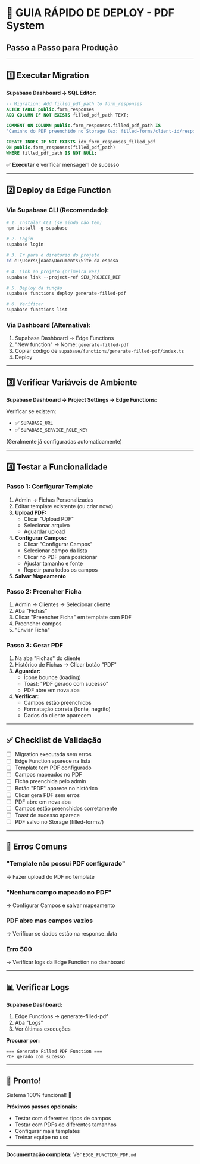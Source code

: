 # 🚀 GUIA RÁPIDO DE DEPLOY - PDF System

## Passo a Passo para Produção

---

## 1️⃣ Executar Migration

**Supabase Dashboard → SQL Editor:**

```sql
-- Migration: Add filled_pdf_path to form_responses
ALTER TABLE public.form_responses 
ADD COLUMN IF NOT EXISTS filled_pdf_path TEXT;

COMMENT ON COLUMN public.form_responses.filled_pdf_path IS 
'Caminho do PDF preenchido no Storage (ex: filled-forms/client-id/response-id_timestamp.pdf)';

CREATE INDEX IF NOT EXISTS idx_form_responses_filled_pdf 
ON public.form_responses(filled_pdf_path) 
WHERE filled_pdf_path IS NOT NULL;
```

✅ **Executar** e verificar mensagem de sucesso

---

## 2️⃣ Deploy da Edge Function

### **Via Supabase CLI (Recomendado):**

```powershell
# 1. Instalar CLI (se ainda não tem)
npm install -g supabase

# 2. Login
supabase login

# 3. Ir para o diretório do projeto
cd c:\Users\joaoa\Documents\Site-da-esposa

# 4. Link ao projeto (primeira vez)
supabase link --project-ref SEU_PROJECT_REF

# 5. Deploy da função
supabase functions deploy generate-filled-pdf

# 6. Verificar
supabase functions list
```

### **Via Dashboard (Alternativa):**

1. Supabase Dashboard → Edge Functions
2. "New function" → Nome: `generate-filled-pdf`
3. Copiar código de `supabase/functions/generate-filled-pdf/index.ts`
4. Deploy

---

## 3️⃣ Verificar Variáveis de Ambiente

**Supabase Dashboard → Project Settings → Edge Functions:**

Verificar se existem:
- ✅ `SUPABASE_URL`
- ✅ `SUPABASE_SERVICE_ROLE_KEY`

(Geralmente já configuradas automaticamente)

---

## 4️⃣ Testar a Funcionalidade

### **Passo 1: Configurar Template**

1. Admin → Fichas Personalizadas
2. Editar template existente (ou criar novo)
3. **Upload PDF:**
   - Clicar "Upload PDF"
   - Selecionar arquivo
   - Aguardar upload
4. **Configurar Campos:**
   - Clicar "Configurar Campos"
   - Selecionar campo da lista
   - Clicar no PDF para posicionar
   - Ajustar tamanho e fonte
   - Repetir para todos os campos
5. **Salvar Mapeamento**

### **Passo 2: Preencher Ficha**

1. Admin → Clientes → Selecionar cliente
2. Aba "Fichas"
3. Clicar "Preencher Ficha" em template com PDF
4. Preencher campos
5. "Enviar Ficha"

### **Passo 3: Gerar PDF**

1. Na aba "Fichas" do cliente
2. Histórico de Fichas → Clicar botão "PDF"
3. **Aguardar:**
   - Ícone bounce (loading)
   - Toast: "PDF gerado com sucesso"
   - PDF abre em nova aba
4. **Verificar:**
   - Campos estão preenchidos
   - Formatação correta (fonte, negrito)
   - Dados do cliente aparecem

---

## ✅ Checklist de Validação

- [ ] Migration executada sem erros
- [ ] Edge Function aparece na lista
- [ ] Template tem PDF configurado
- [ ] Campos mapeados no PDF
- [ ] Ficha preenchida pelo admin
- [ ] Botão "PDF" aparece no histórico
- [ ] Clicar gera PDF sem erros
- [ ] PDF abre em nova aba
- [ ] Campos estão preenchidos corretamente
- [ ] Toast de sucesso aparece
- [ ] PDF salvo no Storage (filled-forms/)

---

## 🐛 Erros Comuns

### **"Template não possui PDF configurado"**
→ Fazer upload do PDF no template

### **"Nenhum campo mapeado no PDF"**
→ Configurar Campos e salvar mapeamento

### **PDF abre mas campos vazios**
→ Verificar se dados estão na response_data

### **Erro 500**
→ Verificar logs da Edge Function no dashboard

---

## 📊 Verificar Logs

**Supabase Dashboard:**
1. Edge Functions → generate-filled-pdf
2. Aba "Logs"
3. Ver últimas execuções

**Procurar por:**
```
=== Generate Filled PDF Function ===
PDF gerado com sucesso
```

---

## 🎉 Pronto!

Sistema 100% funcional! 🚀

**Próximos passos opcionais:**
- Testar com diferentes tipos de campos
- Testar com PDFs de diferentes tamanhos
- Configurar mais templates
- Treinar equipe no uso

---

**Documentação completa:** Ver `EDGE_FUNCTION_PDF.md`
